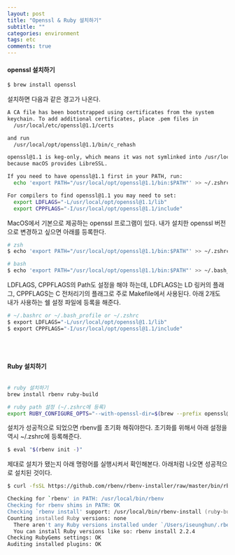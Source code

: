 ```yaml
---
layout: post
title: "Openssl & Ruby 설치하기"
subtitle: ""
categories: environment
tags: etc
comments: true
---
```




#### openssl 설치하기

```zsh
$ brew install openssl
```

설치하면 다음과 같은 경고가 나온다.
```zsh
A CA file has been bootstrapped using certificates from the system
keychain. To add additional certificates, place .pem files in
  /usr/local/etc/openssl@1.1/certs

and run
  /usr/local/opt/openssl@1.1/bin/c_rehash

openssl@1.1 is keg-only, which means it was not symlinked into /usr/local,
because macOS provides LibreSSL.

If you need to have openssl@1.1 first in your PATH, run:
  echo 'export PATH="/usr/local/opt/openssl@1.1/bin:$PATH"' >> ~/.zshrc

For compilers to find openssl@1.1 you may need to set:
  export LDFLAGS="-L/usr/local/opt/openssl@1.1/lib"
  export CPPFLAGS="-I/usr/local/opt/openssl@1.1/include"

```


MacOS에서 기본으로 제공하는 openssl 프로그램이 있다. 내가 설치한 openssl 버전으로 변경하고 싶으면 아래를 등록한다.
```zsh
# zsh 
$ echo 'export PATH="/usr/local/opt/openssl@1.1/bin:$PATH"' >> ~/.zshrc

# bash
$ echo 'export PATH="/usr/local/opt/openssl@1.1/bin:$PATH"' >> ~/.bash_profile or ~/.bashrc

```

LDFLAGS, CPPFLAGS의 Path도 설정을 해야 하는데, LDFLAGS는 LD 링커의 플래그, CPPFLAGS는 C 전처리기의 플래그로 주로 Makefile에서 사용된다. 아래 2개도 내가 사용하는 쉘 설정 파일에 등록을 해준다.

```zsh
# ~/.bashrc or ~/.bash_profile or ~/.zshrc
$ export LDFLAGS="-L/usr/local/opt/openssl@1.1/lib"
$ export CPPFLAGS="-I/usr/local/opt/openssl@1.1/include"
```


<br/><br/>
#### Ruby 설치하기

```zsh

# ruby 설치하기
brew install rbenv ruby-build

# ruby path 설정 (~/.zshrc에 등록)
export RUBY_CONFIGURE_OPTS="--with-openssl-dir=$(brew --prefix openssl@1.1)"
```

설치가 성공적으로 되었으면 rbenv를 초기화 해줘야한다. 초기화를 위해서 아래 설정을 역시 ~/.zshrc에 등록해준다.
```zsh
$ eval "$(rbenv init -)"
```


제대로 설치가 됐는지 아래 명령어를 실행시켜서 확인해본다. 아래처럼 나오면 성공적으로 설치된 것이다.
```zsh
$ curl -fsSL https://github.com/rbenv/rbenv-installer/raw/master/bin/rbenv-doctor | bash

Checking for `rbenv' in PATH: /usr/local/bin/rbenv
Checking for rbenv shims in PATH: OK
Checking `rbenv install' support: /usr/local/bin/rbenv-install (ruby-build 20210309)
Counting installed Ruby versions: none
  There aren't any Ruby versions installed under `/Users/iseunghun/.rbenv/versions'.
  You can install Ruby versions like so: rbenv install 2.2.4
Checking RubyGems settings: OK
Auditing installed plugins: OK
```

